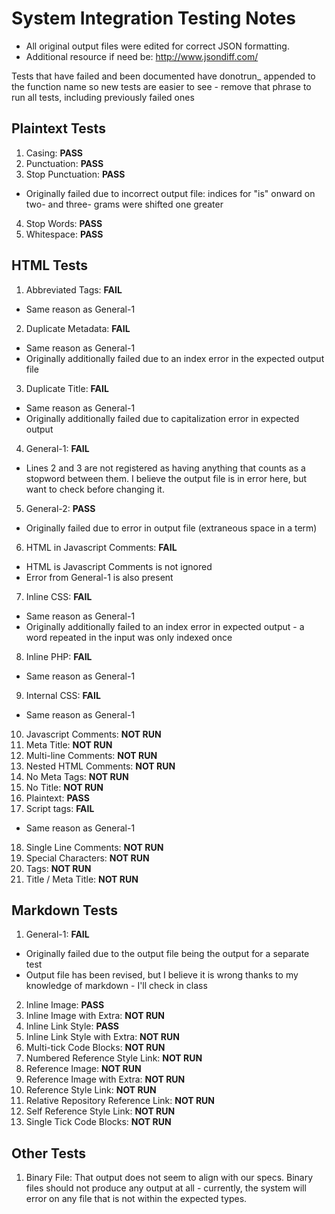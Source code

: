 # System Integration Testing Notes

- All original output files were edited for correct JSON formatting.
- Additional resource if need be: http://www.jsondiff.com/

Tests that have failed and been documented have donotrun_ appended to the
function name so new tests are easier to see - remove that phrase to run all
tests, including previously failed ones

## Plaintext Tests

1. Casing: **PASS**
2. Punctuation: **PASS**
3. Stop Punctuation: **PASS**
  - Originally failed due to incorrect output file: indices for "is"
    onward on two- and three- grams were shifted one greater
4. Stop Words: **PASS**
5. Whitespace: **PASS**

## HTML Tests

1. Abbreviated Tags: **FAIL**
  - Same reason as General-1
2. Duplicate Metadata: **FAIL**
  - Same reason as General-1
  - Originally additionally failed due to an index error in the expected output
    file
3. Duplicate Title: **FAIL**
  - Same reason as General-1
  - Originally additionally failed due to capitalization error in expected
    output
4. General-1: **FAIL**
  - Lines 2 and 3 are not registered as having anything that counts as a
    stopword between them. I believe the output file is in error here, but
    want to check before changing it.
5. General-2: **PASS**
  - Originally failed due to error in output file (extraneous space in a
    term)
6. HTML in Javascript Comments: **FAIL**
  - HTML is Javascript Comments is not ignored
  - Error from General-1 is also present
7. Inline CSS: **FAIL**
  - Same reason as General-1
  - Originally additionally failed to an index error in expected output - a word
    repeated in the input was only indexed once
8. Inline PHP: **FAIL**
  - Same reason as General-1
9. Internal CSS: **FAIL**
  - Same reason as General-1
10. Javascript Comments: **NOT RUN**
11. Meta Title: **NOT RUN**
12. Multi-line Comments: **NOT RUN**
13. Nested HTML Comments: **NOT RUN**
14. No Meta Tags: **NOT RUN**
15. No Title: **NOT RUN**
16. Plaintext: **PASS**
17. Script tags: **FAIL**
  - Same reason as General-1
18. Single Line Comments: **NOT RUN**
19. Special Characters: **NOT RUN**
20. Tags: **NOT RUN**
21. Title / Meta Title: **NOT RUN**

## Markdown Tests

1. General-1: **FAIL**
  - Originally failed due to the output file being the output for a
    separate test
  - Output file has been revised, but I believe it is wrong thanks to my
    knowledge of markdown - I'll check in class
2. Inline Image: **PASS**
3. Inline Image with Extra: **NOT RUN**
4. Inline Link Style: **PASS**
5. Inline Link Style with Extra: **NOT RUN**
6. Multi-tick Code Blocks: **NOT RUN**
7. Numbered Reference Style Link: **NOT RUN**
8. Reference Image: **NOT RUN**
9. Reference Image with Extra: **NOT RUN**
10. Reference Style Link: **NOT RUN**
11. Relative Repository Reference Link: **NOT RUN**
12. Self Reference Style Link: **NOT RUN**
13. Single Tick Code Blocks: **NOT RUN**

## Other Tests

1. Binary File: That output does not seem to align with our specs. Binary files
  should not produce any output at all - currently, the system will error on
  any file that is not within the expected types.
